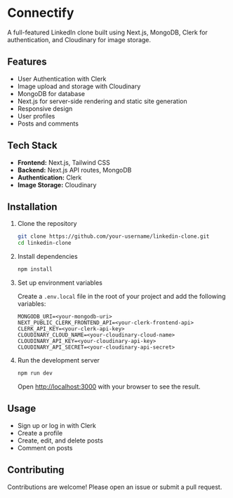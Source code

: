 # Connectify

A full-featured LinkedIn clone built using Next.js, MongoDB, Clerk for authentication, and Cloudinary for image storage.

## Features

- User Authentication with Clerk
- Image upload and storage with Cloudinary
- MongoDB for database
- Next.js for server-side rendering and static site generation
- Responsive design
- User profiles
- Posts and comments

## Tech Stack

- **Frontend:** Next.js, Tailwind CSS
- **Backend:** Next.js API routes, MongoDB
- **Authentication:** Clerk
- **Image Storage:** Cloudinary

## Installation

1. Clone the repository

    ```bash
    git clone https://github.com/your-username/linkedin-clone.git
    cd linkedin-clone
    ```

2. Install dependencies

    ```bash
    npm install
    ```

3. Set up environment variables

    Create a `.env.local` file in the root of your project and add the following variables:

    ```env
    MONGODB_URI=<your-mongodb-uri>
    NEXT_PUBLIC_CLERK_FRONTEND_API=<your-clerk-frontend-api>
    CLERK_API_KEY=<your-clerk-api-key>
    CLOUDINARY_CLOUD_NAME=<your-cloudinary-cloud-name>
    CLOUDINARY_API_KEY=<your-cloudinary-api-key>
    CLOUDINARY_API_SECRET=<your-cloudinary-api-secret>
    ```

4. Run the development server

    ```bash
    npm run dev
    ```

    Open [http://localhost:3000](http://localhost:3000) with your browser to see the result.

## Usage

- Sign up or log in with Clerk
- Create a profile
- Create, edit, and delete posts
- Comment on posts

## Contributing

Contributions are welcome! Please open an issue or submit a pull request.
